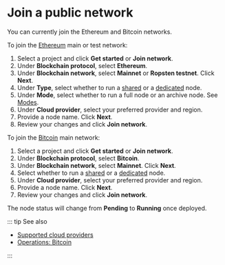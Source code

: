 # Join a public network

You can currently join the Ethereum and Bitcoin networks.

To join the [Ethereum](/blockchains/ethereum) main or test network:

1. Select a project and click **Get started** or **Join network**.
1. Under **Blockchain protocol**, select **Ethereum**.
1. Under **Blockchain network**, select **Mainnet** or **Ropsten testnet**. Click **Next**.
1. Under **Type**, select whether to run a [shared](/glossary/shared-node) or a [dedicated](/glossary/dedicated-node) node.
1. Under **Mode**, select whether to run a full node or an archive node. See [Modes](/operations/ethereum/modes).
1. Under **Cloud provider**, select your preferred provider and region.
1. Provide a node name. Click **Next**.
1. Review your changes and click **Join network**.

To join the [Bitcoin](/blockchains/bitcoin) main network:

1. Select a project and click **Get started** or **Join network**.
1. Under **Blockchain protocol**, select **Bitcoin**.
1. Under **Blockchain network**, select **Mainnet**. Click **Next**.
1. Select whether to run a [shared](/glossary/shared-node) or a [dedicated](/glossary/dedicated-node) node.
1. Under **Cloud provider**, select your preferred provider and region.
1. Provide a node name. Click **Next**.
1. Review your changes and click **Join network**.

The node status will change from **Pending** to **Running** once deployed.

::: tip See also

* [Supported cloud providers](/platform/supported-cloud-hosting-providers)
* [Operations: Bitcoin](/operations/bitcoin/)

:::
